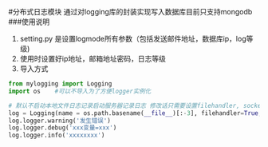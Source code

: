 #分布式日志模块
通过对logging库的封装实现写入数据库目前只支持mongodb
###使用说明
1. setting.py 是设置logmode所有参数（包括发送邮件地址，数据库ip，log等级)
2. 使用时设置好ip地址，邮箱地址密码，日志等级
3. 导入方式
 ```python
from mylogging import Logging
import os    #可以不导入为了方便logger实例化

# 默认不启动本地文件日志记录启动服务器记录日志 修改话只需要设置filehandler, sockethandler
log = Logging(name = os.path.basename(__file__)[:-3], filehandler=True, sockethandler=False) #启动本地文件关闭数据库记录日志
log.logger.warning('发生错误')
log.logger.debug('xxx变量=xxx')
log.logger.info('xxxxxxxx')
```

